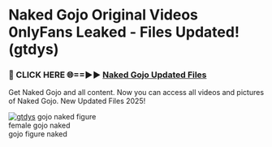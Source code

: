 # Naked Gojo Original Videos 0nlyFans Leaked - Files Updated! (gtdys)

<h3>🔴 CLICK HERE 🌐==►► <a href="https://tinyurl.com/yckcrads" rel="nofollow">Naked Gojo Updated Files</a></h3>

Get Naked Gojo and all content. Now you can access all videos and pictures of Naked Gojo. New Updated Files 2025!

[![gtdys](https://i.imgur.com/hpKpOFt.gif)](https://tinyurl.com/yckcrads)
gojo naked figure<br>
female gojo naked<br>
gojo figure naked